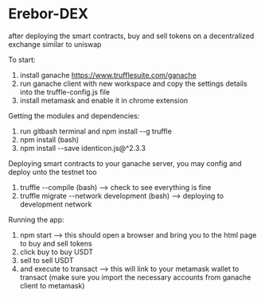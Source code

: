 # Erebor-DEX
after deploying the smart contracts, buy and sell tokens on a decentralized exchange similar to uniswap

To start:
1) install ganache https://www.trufflesuite.com/ganache
2) run ganache client with new workspace and copy the settings details into the truffle-config.js file
3) install metamask and enable it in chrome extension

Getting the modules and dependencies:
1) run gitbash terminal and npm install --g truffle
2) npm install (bash)
3) npm install --save identicon.js@^2.3.3

Deploying smart contracts to your ganache server, you may config and deploy unto the testnet too
1) truffle --compile (bash) --> check to see everything is fine
2) truffle migrate --network development (bash)  --> deploying to development network

Running the app:
1) npm start --> this should open a browser and bring you to the html page to buy and sell tokens
2) click buy to buy USDT
3) sell to sell USDT
4) and execute to transact --> this will link to your metamask wallet to transact (make sure you import the necessary accounts from ganache client to metamask)
